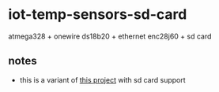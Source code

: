 # iot-temp-sensors-sd-card

atmega328 + onewire ds18b20 + ethernet enc28j60 + sd card

## notes

- this is a variant of [this project](https://github.com/devel0/iot-temp-sensors-sd-card) with sd card support
